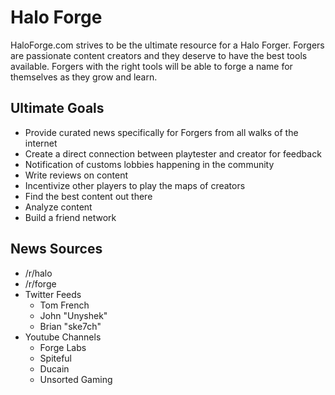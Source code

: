 # Halo Forge

HaloForge.com strives to be the ultimate resource for a Halo Forger. Forgers are
passionate content creators and they deserve to have the best tools available.
Forgers with the right tools will be able to forge a name for themselves as they
grow and learn.


## Ultimate Goals

 - Provide curated news specifically for Forgers from all walks of the internet
 - Create a direct connection between playtester and creator for feedback
 - Notification of customs lobbies happening in the community
 - Write reviews on content
 - Incentivize other players to play the maps of creators
 - Find the best content out there
 - Analyze content
 - Build a friend network


## News Sources

 - /r/halo
 - /r/forge
 - Twitter Feeds
     - Tom French
     - John "Unyshek"
     - Brian "ske7ch"
 - Youtube Channels
     - Forge Labs
     - Spiteful
     - Ducain
     - Unsorted Gaming
